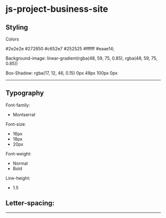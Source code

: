 # js-project-business-site

Styling
---------------------------------------------------------------------
Colors

#2e2e2e
#272850
#c652e7
#252525
#ffffff
#eaae14;

Background-image:
linear-gradient(rgba(48, 59, 75, 0.85), rgba(48, 59, 75, 0.85))

Box-Shadow:
rgba(17, 12, 46, 0.15) 0px 48px 100px 0px

---------------------------------------------------------------------

Typography
-


Font-family:
- Montserrat


Font-size:
- 16px
- 18px
- 20px


Font-weight:
- Normal
- Bold


Line-height:
- 1.5


Letter-spacing:
- 

---------------------------------------------------------------------